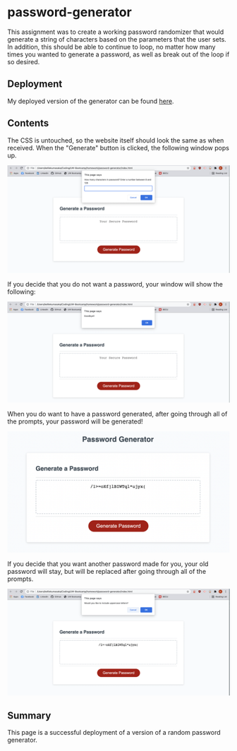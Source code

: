 # password-generator

This assignment was to create a working password randomizer that would generate a string of characters based on the parameters that the user sets. In addition, this should be able to continue to loop, no matter how many times you wanted to generate a password, as well as break out of the loop if so desired.

## Deployment

My deployed version of the generator can be found [here](https://kelliekumasaka.github.io/password-generator/).

## Contents

The CSS is untouched, so the website itself should look the same as when received. When the "Generate" button is clicked, the following window pops up.

![Password generator window with the question "How many characters in password? Enter a number between 8 and 128"](Assets/images/howmany.png)

If you decide that you do not want a password, your window will show the following: 

![Pop up that says "Goodbye!!"](Assets/images/goodbye.png)

When you do want to have a password generated, after going through all of the prompts, your password will be generated!

![Password generator page with random password in box](./assets/images/password.png)

If you decide that you want another password made for you, your old password will stay, but will be replaced after going through all of the prompts.

![Password generator page with old password and pop up asking whether or not user wants uppercase letters](./assets/images/questionwindow.png)

## Summary

This page is a successful deployment of a version of a random password generator. 